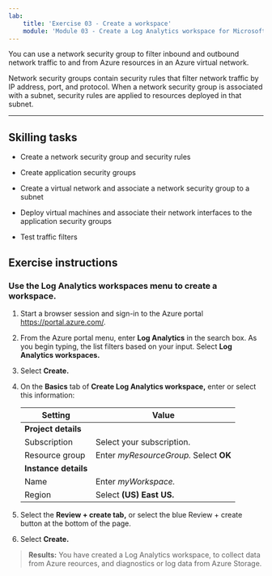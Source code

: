 ```yaml
---
lab:
    title: 'Exercise 03 - Create a workspace'
    module: 'Module 03 - Create a Log Analytics workspace for Microsoft Defender for Cloud'
---
```


You can use a network security group to filter inbound and outbound network traffic to and from Azure resources in an Azure virtual network. 

Network security groups contain security rules that filter network traffic by IP address, port, and protocol. When a network security group is associated with a subnet, security rules are applied to resources deployed in that subnet.

---

## Skilling tasks

- Create a network security group and security rules
  
- Create application security groups
  
- Create a virtual network and associate a network security group to a subnet
  
- Deploy virtual machines and associate their network interfaces to the application security groups
  
- Test traffic filters

## Exercise instructions 

### Use the Log Analytics workspaces menu to create a workspace.

1. Start a browser session and sign-in to the Azure portal https://portal.azure.com/.
   
2. From the Azure portal menu, enter **Log Analytics** in the search box. As you begin typing, the list filters based on your input. Select **Log Analytics workspaces.**

4. Select **Create.**

5. On the **Basics** tab of **Create Log Analytics workspace,** enter or select this information:
   
   |Setting|Value|
   |---|---|
   |**Project details**|
   |Subscription|Select your subscription.|
   |Resource group|Enter *myResourceGroup.* Select **OK**|
   |**Instance details**|
   |Name|Enter *myWorkspace.*|
   |Region|Select **(US) East US.**|

6. Select the **Review + create tab,** or select the blue Review + create button at the bottom of the page.
  
8. Select **Create.**

> **Results:** You have created a Log Analytics workspace, to collect data from Azure reources, and diagnostics or log data from Azure Storage.
